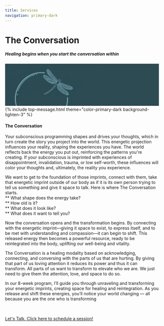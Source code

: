```yaml
---
title: Services
navigation: primary-dark
---
```


<div class="section hero background-off-black">
  <div class="container">
    <hgroup class="fade-out-slow">
      <h1>The Conversation</h1>
      <h5>Healing begins when you start the conversation within</h5>
    </hgroup>
  </div>
  <div class="scroll-arrow-wrap fade-out-fast">
    <a class="scroll-link scroll-arrow" href="javacript:"></a>
  </div>
  <div class="parallax overlay">
    <img class="fade-out-fast" alt="hero"
      src="assets/images/hero.png">
  </div>
</div>
{% include top-message.html theme="color-primary-dark background-lighten-3" %}
<div class="section color-primary-dark background-white">
  <div class="container">
    <div class="row">
      <div class="col s12 center-left">
        <h4>The Conversation</h4>
        <p>Your subconscious programming shapes and drives your thoughts, which in turn create the story you project into the world. This energetic projection influences your reality, shaping the experiences you have. The world reflects back the energy you put out, reinforcing the patterns you're creating. If your subconscious is imprinted with experiences of disappointment, invalidation, trauma, or low self-worth, these influences will color your thoughts and, ultimately, the reality you experience.</p>
        <p>We want to get to the foundation of those imprints, connect with them, take that energetic imprint outside of our body as if it is its own person trying to tell us something and give it space to talk. Here is where The Conversation starts.<br/>
        ** What shape does the energy take? <br/>
        ** How old is it? <br/>
        ** What does it look like? <br/>
        ** What does it want to tell you? <br/>
        </p>
        <p>Now the conversation opens and the transformation begins. By connecting with the energetic imprint—giving it space to exist, to express itself, and to be met with understanding and compassion—it can begin to shift. This released energy then becomes a powerful resource, ready to be reintegrated into the body, uplifting our well-being and vitality.</p>
        <p>The Conversation is a healing modality based on acknowledging, connecting, and conversing with the parts of us that are hurting. By giving that part of us loving attention it reduces its power and thus it can transform. All parts of us want to transform to elevate who we are. We just need to give them the attention, love, and space to do so.</p>
        <p>In our 8-week program, I’ll guide you through unraveling and transforming your energetic imprints, creating space for healing and reintegration. As you release and shift these energies, you’ll notice your world changing — all because you are the one who is transforming</p><br/><br/>
      </div>
      <div class="content has-action-button">
        <a href="https://PayPal.me/ReubenReams"  target="_blank" class="btn btn-outline btn-large">Let's Talk. Click here to schedule a session!</a>
      </div>
    </div>
  </div>
</div>
